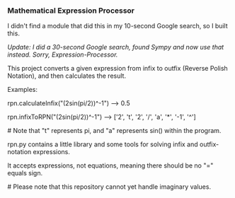 <h3> Mathematical Expression Processor </h3>

<p> I didn't find a module that did this in my 10-second Google search, so I built this. </p>
<i>Update: I did a 30-second Google search, found Sympy and now use that instead. Sorry, Expression-Processor.</i>
<br>
<p> This project converts a given expression from infix to outfix (Reverse Polish Notation), and then calculates the result. </p>
<p> Examples: </p>
<p> rpn.calculateInfix("(2sin(pi/2))^-1")  -->  0.5 </p>
<p> rpn.infixToRPN("(2sin(pi/2))^-1")  -->  ['2', 't', '2', '/', 'a', '*', '-1', '^']</p>
<p> # Note that "t" represents pi, and "a" represents sin() within the program. </p>


<p> rpn.py contains a little library and some tools for solving infix and outfix-notation expressions. </p>
<p> It accepts expressions, not equations, meaning there should be no "=" equals sign. </p>

<p> # Please note that this repository cannot yet handle imaginary values. </p>
